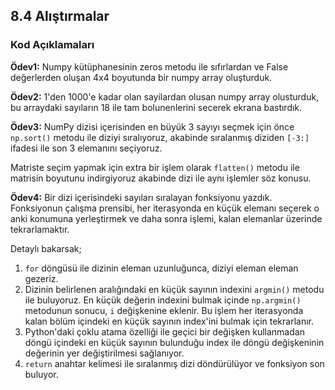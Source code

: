## 8.4 Alıştırmalar
### Kod Açıklamaları
<b>Ödev1:</b> Numpy kütüphanesinin zeros metodu ile sıfırlardan ve False değerlerden oluşan 4x4 boyutunda bir numpy array oluşturduk.

<b>Ödev2:</b> 1'den 1000'e kadar olan sayilardan olusan numpy array olusturduk, bu arraydaki sayıların 18 ile tam bolunenlerini secerek ekrana bastırdık.

<b>Ödev3:</b> NumPy dizisi içerisinden en büyük 3 sayıyı seçmek için önce `np.sort()` metodu ile diziyi sıralıyoruz, akabinde sıralanmış diziden `[-3:]` ifadesi ile son 3 elemanını seçiyoruz.

Matriste seçim yapmak için extra bir işlem olarak `flatten()` metodu ile matrisin boyutunu indirgiyoruz akabinde dizi ile aynı işlemler söz konusu.

<b>Ödev4:</b> Bir dizi içerisindeki sayıları sıralayan fonksiyonu yazdık. Fonksiyonun çalışma prensibi, her iterasyonda en küçük elemanı seçerek o anki konumuna yerleştirmek ve daha sonra işlemi, kalan elemanlar üzerinde tekrarlamaktır.

Detaylı bakarsak;

1. `for` döngüsü ile dizinin eleman uzunluğunca, diziyi eleman eleman gezeriz.
2. Dizinin belirlenen aralığındaki en küçük sayının  indexini `argmin()` metodu ile buluyoruz. En küçük değerin indexini bulmak içinde `np.argmin()` metodunun sonucu, `i` değişkenine eklenir. Bu işlem her iterasyonda kalan bölüm içindeki en küçük sayının index'ini bulmak için tekrarlanır.
3. Python'daki çoklu atama özelliği ile geçici bir değişken kullanmadan döngü içindeki en küçük sayının bulunduğu index ile döngü değişkeninin değerinin yer değiştirilmesi sağlanıyor.
4. `return` anahtar kelimesi ile sıralanmış dizi döndürülüyor ve fonksiyon son buluyor.